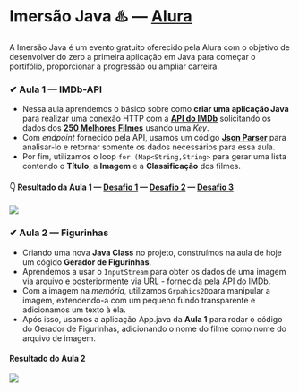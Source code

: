 # Imersão Java ♨️ — [Alura](https://www.alura.com.br/)

A Imersão Java é um evento gratuito oferecido pela Alura com o objetivo de desenvolver do zero a primeira aplicação em Java para começar o portifólio, proporcionar a progressão ou ampliar carreira.


### ✔ Aula 1 — **IMDb-API**

 + Nessa aula aprendemos o básico sobre como **criar uma aplicação Java** para realizar uma conexão HTTP com a **[API do IMDb](https://imdb-api.com/)** solicitando os dados dos **[250 Melhores Filmes](https://imdb-api.com/en/API/Top250Movies/)** usando uma *Key*.
 + Com *endpoint* fornecido pela API, usamos um código **[Json Parser](https://gist.github.com/alexandreaquiles/cf337d3bcb59dd790ed2b08a0a4db7a3)** para analisar-lo e retornar somente os dados necessários para essa aula.
 + Por fim, utilizamos o loop `for (Map<String,String>` para gerar uma lista contendo o **Título**, a **Imagem** e a **Classificação** dos filmes.

####  👇 Resultado da **Aula 1** — [Desafio 1](https://github.com/AstroCoelestis/Imersao-Java-2/blob/main/Resultados/Aula%201%20%E2%80%93%20Desafio%201%20%E2%80%93%20Top250TVs.png?raw=true) — [Desafio 2](https://github.com/AstroCoelestis/Imersao-Java-2/blob/main/Resultados/Aula%201%20%E2%80%93%20Desafio%202%20%E2%80%93%20Personaliza%C3%A7%C3%A3o.png?raw=true) — [Desafio 3](https://github.com/AstroCoelestis/Imersao-Java-2/blob/main/Resultados/Aula%201%20%E2%80%93%20Desafio%203%20%E2%80%93%20Arquivo%20key.png?raw=true)
![](../../blob/main/Resultados/Aula%201.png)

### ✔ Aula 2 — **Figurinhas**
 + Criando uma nova **Java Class** no projeto, construímos na aula de hoje um cógido **Gerador de Figurinhas**.
 + Aprendemos a usar o `InputStream` para obter os dados de uma imagem via arquivo e posteriormente via URL - fornecida pela API do IMDb.
 + Com a imagem na *memória*, utilizamos `Grpahics2D`para manipular a imagem, extendendo-a com um pequeno fundo transparente e adicionamos um texto à ela.
 + Após isso, usamos a aplicação App.java da **Aula 1** para rodar o código do Gerador de Figurinhas, adicionando o nome do filme como nome do arquivo de imagem.
 
#### Resultado do **Aula 2**
![](../../blob/main/Resultados/Aula%202.png?raw=true)


